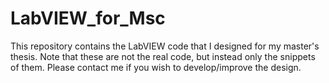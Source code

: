 # LabVIEW_for_Msc
This repository contains the LabVIEW code that I designed for my master's thesis. Note that these are not the real code, but instead only the snippets of them. Please contact me if you wish to develop/improve the design.
